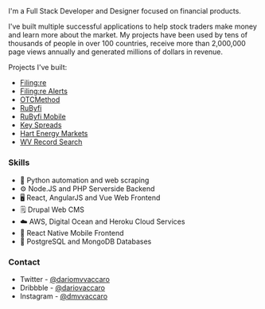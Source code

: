 ##
<!--
**DarioVaccaro/DarioVaccaro** is a ✨ _special_ ✨ repository because its `README.md` (this file) appears on your GitHub profile.

- 🔭 I’m currently working on ...
- 🌱 I’m currently learning ...
- 👯 I’m looking to collaborate on ...
- 🤔 I’m looking for help with ...
- 💬 Ask me about ...
- 📫 How to reach me: ...
- 😄 Pronouns: ...
- ⚡ Fun fact: ...
-->
I'm a Full Stack Developer and Designer focused on financial products. 

I've built multiple successful applications to help stock traders make money and learn more about the market. My projects have been used by tens of thousands of people in over 100 countries, receive more than 2,000,000 page views annually and generated millions of dollars in revenue.

Projects I've built:

- [Filing:re](https://www.filingre.com)
- [Filing:re Alerts](https://www.filingre.com/alerts)
- [OTCMethod](https://www.otcmethod.com)
- [RuByfi](https://www.youtube.com/@rubyfi5607)
- [RuByfi Mobile](https://rubyfi-demo.vercel.app/blog)
- [Key Spreads](https://keyspreads.com/?utm_campaign=GitHub&utm_source=GitHub&utm_medium=textlink)
- [Hart Energy Markets](https://web.archive.org/web/20240415041240/http://hartenergy.com/markets/data)
- [WV Record Search](https://www.wvrecordsearch.com)

### Skills
- 🐍 Python automation and web scraping
- ⚙️ Node.JS and PHP Serverside Backend
- 🖥 React, AngularJS and Vue Web Frontend
- 🗒 Drupal Web CMS
- ☁️ AWS, Digital Ocean and Heroku Cloud Services
- 📱 React Native Mobile Frontend
- 💽 PostgreSQL and MongoDB Databases

### Contact
* Twitter - [@dariomvvaccaro](https://twitter.com/filingre)
* Dribbble - [@dariovaccaro](https://dribbble.com/dariovaccaro)
* Instagram - [@dmvvaccaro](https://www.instagram.com/@dmvvaccaro)
